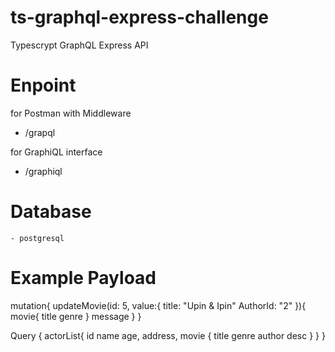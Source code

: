 # ts-graphql-express-challenge
Typescrypt GraphQL Express API


# Enpoint
 for Postman with Middleware
 - /grapql

 for GraphiQL interface
 - /graphiql

# Database
    - postgresql

# Example Payload
   mutation{
    updateMovie(id: 5, value:{
        title: "Upin & Ipin"
        AuthorId: "2"
    }){
        movie{
        title
        genre
        }
        message
    }
  }

  Query 
  {
    actorList{
        id
        name
        age,
        address,
        movie {
        title
        genre
        author
        desc
        }
    }
  }